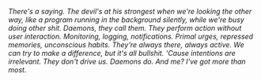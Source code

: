 _There's a saying. The devil's at his strongest when we're looking the other way, like a program running in the background silently, while we're busy doing other shit. Daemons, they call them. They perform action without user interaction. Monitoring, logging, notifications. Primal urges, repressed memories, unconscious habits. They're always there, always active. We can try to make a difference, but it's all bullshit. 'Cause intentions are irrelevant. They don't drive us. Daemons do. And me? I've got more than most._
